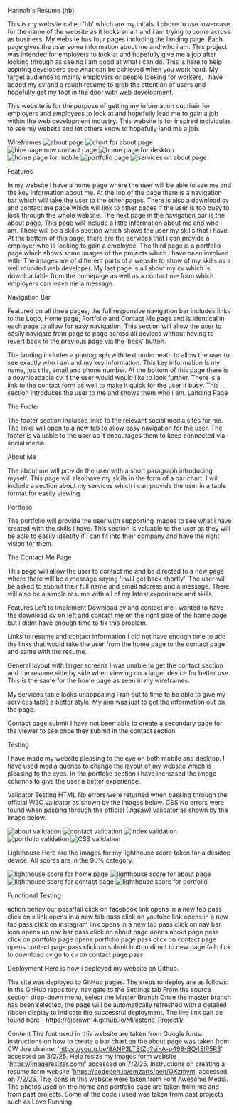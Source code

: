 Hannah's Resume (hb)

This is my website called 'hb' which are my initals. I chose to use lowercase for the name of the website as it looks smart and i am trying to come across as business. My website has four pages including the landing page. Each page gives the user some information about me and who i am. This project was intended for employers to look at and hopefully give me a job after looking through as seeing i am good at what i can do. This is here to help aspiring developers see what can be achieved when you work hard. My target audience is mainly employers or people looking for workers, I have added my cv and a rough resume to grab the attention of users and hopefully get my foot in the door with web development.

This website is for the purpose of getting my information out their for employers and employees to look at and hopefully lead me to gain a job within the web development industry. This website is for inspired individulas to see my website and let others know to hopefully land me a job. 

Wireframes
![about page](<about wireframe.webp>)
![chart for about page](<chart wireframe.webp>)
![hire page now contact page](<hirepage wireframe.webp>)
![home page for desktop](<home wireframe desktop.webp>)
![home page for mobile](<home wireframe.webp>)
![portfolio page](<portfolio wireframe.webp>)
![services on about page](<services wireframe.webp>)

Features

In my website I have a home page where the user will be able to see me and the key information about me. At the top of the page there is a navigation bar which will take the user to the other pages. There is also a download cv and contact me page which will link to other pages if the user is too busy to look through the whole website. 
The next page in the navigation bar is the about page. This page will include a little information about me and who i am. There will be a skills section which shows the user my skills that i have. At the bottom of this page, there are the services that i can provide a employer who is looking to gain a employee. 
The third page is a portfolio page which shows some images of the projects which i have been involved with. The images are of different parts of a website to show of my skills as a well rounded web developer. 
My last page is all about my cv which is downloadable from the homepage as well as a contact me form which employers can leave me a message. 

Navigation Bar

Featured on all three pages, the full responsive navigation bar includes links to the Logo, Home page, Portfolio and Contact Me page and is identical in each page to allow for easy navigation.
This section will allow the user to easily navigate from page to page across all devices without having to revert back to the previous page via the ‘back’ button.

The landing includes a photograph with text underneath to allow the user to see exactly who i am and my key information. This key information is my name, job title, email and phone number. At the bottom of this page there is a downloadable cv if the user would would like to look further. There is a link to the contact form as well to make it quick for the user if busy.
This section introduces the user to me and shows them who i am.
Landing Page

The Footer

The footer section includes links to the relevant social media sites for me. The links will open to a new tab to allow easy navigation for the user.
The footer is valuable to the user as it encourages them to keep connected via social media

About Me

The about me will provide the user with a short paragraph introducing myself. This page will also have my skills in the form of a bar chart. I will include a section about my services which i can provide the user in a table format for easily viewing. 

Portfolio

The portfolio will provide the user with supporting images to see what i have created with the skills i have.
This section is valuable to the user as they will be able to easily identify if i can fit into their company and have the right vision for them.

The Contact Me Page

This page will allow the user to contact me and be directed to a new page where there will be a message saying 'i will get back shortly'. The user will be asked to submit their full name and email address and a message. There will also be a simple resume with all of my latest experience and skills. 

Features Left to Implement
Download cv and contact me
I wanted to have the download cv on left and contact me on the right side of the home page but i didnt have enough time to fix this problem.

Links to resume and contact information
I did not have enough time to add the links that would take the user from the home page to the contact page and same with the resume.

General layout with larger screens
I was unable to get the contact section and the resume side by side when viewing on a larger device for better use. This is the same for the home page as seen in my wireframes.

My services table looks unappealing
I ran out to time to be able to give my services table a better style. My aim was just to get the information out on the page.

Contact page submit
I have not been able to create a secondary page for the viewer to see once they submit in the contact section.

Testing

I have made my website pleasing to the eye on both mobile and desktop. I have used media queries to change the layout of my website which is pleasing to the eyes. In the portfolio section i have increased the image columns to give the user a better experience. 

Validator Testing
HTML
No errors were returned when passing through the official W3C validator as shown by the images below.
CSS
No errors were found when passing through the official (Jigsaw) validator as shown by the image below.

![about validation](<assets/images/about.html validation.png>)
![contact validation](<assets/images/contact.html validation.png>)
![index validation](<assets/images/index.html validation.png>)
![portfolio validation](<assets/images/portfolio.html validation.png>)
![CSS validation](<assets/images/CSS validation.png>)

Lighthouse 
Here are the images for my lighthouse score taken for a desktop device. All scores are in the 90% category.

![lighthouse score for home page](<home lighthouse.webp>)
![lighthouse score for about page](<lighthouse about.webp>)
![lighthouse score for contact page](<lighthouse contact.webp>)
![lighthouse score for portfolio](<lighthouse portfolio.webp>)

Functional Testing

action                    behaviour                    pass/fail
click on facebook link    opens in a new tab           pass
click on x link           opens in a new tab           pass
click on youtube link     opens in a new tab           pass
click on instagram link   opens in a new tab           pass
click on nav bar icon     opens up nav bar             pass
click on about page       opens about page             pass
click on portfolio page   opens portfolio page         pass
click on contact page     opens contact page           pass
click on submit button    direct to new page           fail
click to download cv      go to cv on contact page     pass

Deployment
Here is how i deployed my website on Github.

The site was deployed to GitHub pages. The steps to deploy are as follows:
In the GitHub repository, navigate to the Settings tab
From the source section drop-down menu, select the Master Branch
Once the master branch has been selected, the page will be automatically refreshed with a detailed ribbon display to indicate the successful deployment.
The live link can be found here - https://djbrown14.github.io/Milestone-Project1/

Content
The font used in this website are taken from Google fonts.
Instructions on how to create a bar chart on the about page was taken from CW Joe channel 'https://youtu.be/8ANP3LTStZg?si=A-p498-BQ4SlP5R3' accessed on 3/2/25. 
Help resize my images form website 'https://imageresizer.com/' accessed on 7/2/25.
Instructions on creating a resume form website 'https://codepen.io/emzarts/pen/OXzmym' accessed on 7/2/25.
The icons in this website were taken from Font Awesome Media.
The photos used on the home and portfolio page are taken from me and from past projects.
Some of the code i used was taken from past projects such as Love Running.
